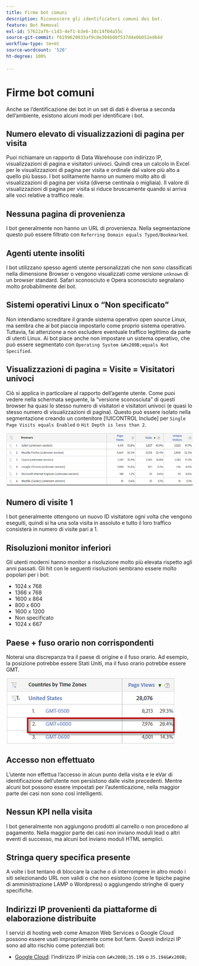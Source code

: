```yaml
---
title: Firme bot comuni
description: Riconoscere gli identificatori comuni dei bot.
feature: Bot Removal
exl-id: 57622af6-c1d3-4ef1-b3e6-10c14f04a55c
source-git-commit: f6199620033af9c8e304bd0f537d4e0b052ed64d
workflow-type: tm+mt
source-wordcount: '520'
ht-degree: 100%

---
```


# Firme bot comuni

Anche se l’dentificazione dei bot in un set di dati è diversa a seconda dell’ambiente, esistono alcuni modi per identificare i bot.

## Numero elevato di visualizzazioni di pagina per visita

Puoi richiamare un rapporto di Data Warehouse con indirizzo IP, visualizzazioni di pagina e visitatori univoci. Quindi crea un calcolo in Excel per le visualizzazioni di pagina per visita e ordinale dal valore più alto a quello più basso. I bot solitamente hanno un numero molto alto di visualizzazioni di pagina per visita (diverse centinaia o migliaia). Il valore di visualizzazioni di pagina per visita si riduce bruscamente quando si arriva alle voci relative a traffico reale.

## Nessuna pagina di provenienza

I bot generalmente non hanno un URL di provenienza. Nella segmentazione questo può essere filtrato con `Referring Domain equals Typed/Bookmarked`.

## Agenti utente insoliti

I bot utilizzano spesso agenti utente personalizzati che non sono classificati nella dimensione Browser o vengono visualizzati come versione `unknown` di un browser standard. Safari sconosciuto e Opera sconosciuto segnalano molto probabilmente dei bot.

## Sistemi operativi Linux o “Non specificato”

Non intendiamo screditare il grande sistema operativo open source Linux, ma sembra che ai bot piaccia impostarlo come proprio sistema operativo. Tuttavia, fai attenzione a non escludere eventuale traffico legittimo da parte di utenti Linux. Ai bot piace anche non impostare un sistema operativo, che può essere segmentato con `Operating System &#x200B;equals Not Specified`.

## Visualizzazioni di pagina = Visite = Visitatori univoci

Ciò si applica in particolare al rapporto dell’agente utente. Come puoi vedere nella schermata seguente, la “versione sconosciuta” di questi browser ha quasi lo stesso numero di visitatori e visitatori univoci (e quasi lo stesso numero di visualizzazioni di pagina). Questo può essere isolato nella segmentazione creando un contenitore [!UICONTROL Include] per `Single Page Visits equals Enabled` o `Hit Depth is less than 2`.

![](assets/bots-browsers-unknown.png)

## Numero di visite 1

I bot generalmente ottengono un nuovo ID visitatore ogni volta che vengono eseguiti, quindi si ha una sola visita in assoluto e tutto il loro traffico consisterà in numero di visite pari a 1.

## Risoluzioni monitor inferiori

Gli utenti moderni hanno monitor a risoluzione molto più elevata rispetto agli anni passati. Gli hit con le seguenti risoluzioni sembrano essere molto popolari per i bot:

* 1024 x 768
* 1366 x 768
* 1600 x 864
* 800 x 600
* 1600 x 1200
* Non specificato
* 1024 x 667

## Paese + fuso orario non corrispondenti

Noterai una discrepanza tra il paese di origine e il fuso orario. Ad esempio, la posizione potrebbe essere Stati Uniti, ma il fuso orario potrebbe essere GMT.

![](assets/bots-country-time-zone.png)

## Accesso non effettuato

L’utente non effettua l’accesso in alcun punto della visita e le eVar di identificazione dell’utente non persistono dalle visite precedenti. Mentre alcuni bot possono essere impostati per l’autenticazione, nella maggior parte dei casi non sono così intelligenti.

## Nessun KPI nella visita

I bot generalmente non aggiungono prodotti al carrello o non procedono al pagamento. Nella maggior parte dei casi non inviano moduli lead o altri eventi di successo, ma alcuni bot inviano moduli HTML semplici.

## Stringa query specifica presente

A volte i bot tentano di bloccare la cache o di interrompere in altro modo i siti selezionando URL non validi o che non esistono (come le tipiche pagine di amministrazione LAMP o Wordpress) o aggiungendo stringhe di query specifiche.

## Indirizzi IP provenienti da piattaforme di elaborazione distribuite

I servizi di hosting web come Amazon Web Services o Google Cloud possono essere usati impropriamente come bot farm. Questi indirizzi IP sono ad alto rischio come potenziali bot:

* [Google Cloud](https://cloud.google.com/compute/): l’indirizzo IP inizia con `&#x200B;35.199` o `35.194&#x200B;`
